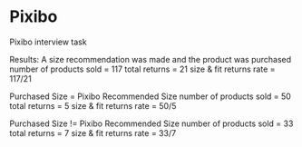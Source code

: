 # Pixibo
Pixibo interview task


Results:
A size recommendation was made and the product was purchased
number of products sold = 117 total returns = 21 size & fit returns rate = 117/21

Purchased Size = Pixibo Recommended Size
number of products sold = 50 total returns = 5 size & fit returns rate = 50/5

Purchased Size != Pixibo Recommended Size 
number of products sold = 33 total returns = 7 size & fit returns rate = 33/7
